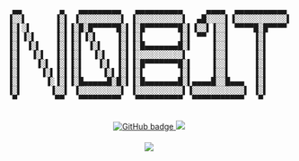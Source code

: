<center>
<pre style="text-align:center;" class="fig">
 ▄▄        ▄   ▄▄▄▄▄▄▄▄▄   ▄▄▄▄▄▄▄▄▄▄     ▄▄▄▄  ▄▄▄▄▄▄▄▄▄▄▄  ▄▄▄▄▄▄▄▄▄▄▄ 
▐░░▌      ▐░▌ ▐░░░░░░░░░▌ ▐░░░░░░░░░░▌  ▄█░░░░▌▐░░░░░░░░░░░▌▐░░░░░░░░░░░▌
▐░▌░▌     ▐░▌▐░█░█▀▀▀▀▀█░▌▐░█▀▀▀▀▀▀▀█░▌▐░░▌▐░░▌ ▀▀▀▀█░█▀▀▀▀ ▐░█▀▀▀▀▀▀▀█░▌
▐░▌▐░▌    ▐░▌▐░▌▐░▌    ▐░▌▐░▌       ▐░▌ ▀▀ ▐░░▌     ▐░▌     ▐░▌       ▐░▌
▐░▌ ▐░▌   ▐░▌▐░▌ ▐░▌   ▐░▌▐░█▄▄▄▄▄▄▄█░▌    ▐░░▌     ▐░▌     ▐░█▄▄▄▄▄▄▄█░▌
▐░▌  ▐░▌  ▐░▌▐░▌  ▐░▌  ▐░▌▐░░░░░░░░░░▌     ▐░░▌     ▐░▌     ▐░░░░░░░░░░░▌
▐░▌   ▐░▌ ▐░▌▐░▌   ▐░▌ ▐░▌▐░█▀▀▀▀▀▀▀█░▌    ▐░░▌     ▐░▌     ▐░█▀▀▀▀▀▀▀█░▌
▐░▌    ▐░▌▐░▌▐░▌    ▐░▌▐░▌▐░▌       ▐░▌    ▐░░▌     ▐░▌     ▐░▌       ▐░▌
▐░▌     ▐░▐░▌▐░█▄▄▄▄▄█░█░▌▐░█▄▄▄▄▄▄▄█░▌▄▄▄▄█░░█▄▄▄  ▐░▌     ▐░▌       ▐░▌
▐░▌      ▐░░▌ ▐░░░░░░░░░▌ ▐░░░░░░░░░░▌▐░░░░░░░░░░░▌ ▐░▌     ▐░▌       ▐░▌
 ▀        ▀▀   ▀▀▀▀▀▀▀▀▀   ▀▀▀▀▀▀▀▀▀▀  ▀▀▀▀▀▀▀▀▀▀▀   ▀       ▀         ▀ 
 </pre>
 <center/>
<p align="center">
  <a href="https://github.com/N0b1ta?tab=followers">
    <img src="https://img.shields.io/github/followers/N0b1ta?label=Followers&logo=GitHub&style=for-the-badge&color=yellow" alt="GitHub badge" />
  </a>
  <a href="http://twitter.com/hello_n0b1ta">
    <img src="https://img.shields.io/twitter/follow/hello_n0b1ta?label=Twitter&logo=twitter&style=for-the-badge&color=blue" />
  </a>
</p>
<h4 align="center"><img src="https://github-readme-stats.vercel.app/api?username=N0b1ta&show_icons=true&theme=radical" /></h4>
